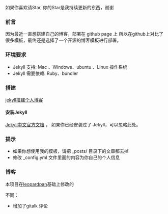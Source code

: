 如果你喜欢请Star, 你的Star是我持续更新的东西，谢谢

### 前言

因为最近一直想搭建自己的博客，部署在 github page 上 所以在github上对比了很多模板，最终还是选择了一个开源的博客模板进行部署。

### 环境要求

* Jekyll 支持: Mac 、Windows、ubuntu 、Linux 操作系统                     
* Jekyll 需要依赖: Ruby、bundler

### 搭建

[jekyll搭建个人博客](https://blog.csdn.net/github_38787615)


#### 安装Jekyll

[Jekyll中文官方文档](http://jekyll.bootcss.com/) ， 如果你已经安装过了 Jekyll，可以忽略此处。

### 提示

* 如果你想使用我的模板，请把 _posts/ 目录下的文章都去掉
* 修改 _config.yml 文件里面的内容为你自己的个人信息

### 博客

本项目在[leopardpan](https://github.com/leopardpan/leopardpan.github.io)基础上修改的

不同：
* 增加了gitalk 评论

